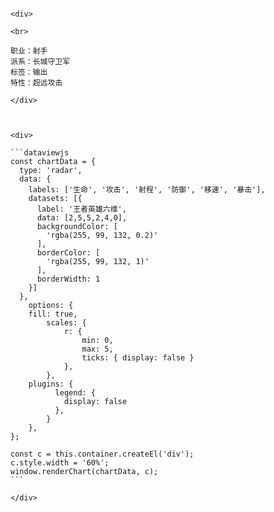 ````ad-flex

<div>

<br>

职业：射手
派系：长城守卫军
标签：输出
特性：超远攻击

</div>



<div>

```dataviewjs
const chartData = {
  type: 'radar',
  data: {
    labels: ['生命', '攻击', '射程', '防御', '移速', '暴击'],
    datasets: [{
      label: '王者英雄六维',
      data: [2,5,5,2,4,0],
      backgroundColor: [
        'rgba(255, 99, 132, 0.2)'
      ],
      borderColor: [
        'rgba(255, 99, 132, 1)'
      ],
      borderWidth: 1
    }]
  },
	options: {
    fill: true,
		scales: {
			r: {
				min: 0,
				max: 5,
				ticks: { display: false }
			},
		},
    plugins: {
		  legend: {
		    display: false
		  },
		}
	},
};

const c = this.container.createEl('div');
c.style.width = '60%';
window.renderChart(chartData, c);
```

</div>

````